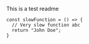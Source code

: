 This is a test readme

```JSX
const slowFunction = () => {
  // Very slow function abc
  return "John Doe";
}
```
